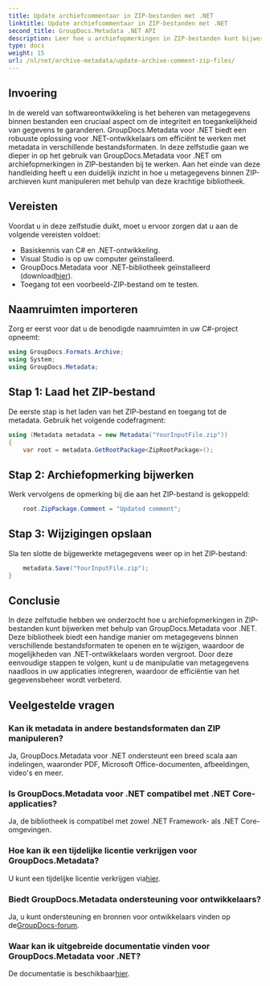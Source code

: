 ```yaml
---
title: Update archiefcommentaar in ZIP-bestanden met .NET
linktitle: Update archiefcommentaar in ZIP-bestanden met .NET
second_title: GroupDocs.Metadata .NET API
description: Leer hoe u archiefopmerkingen in ZIP-bestanden kunt bijwerken met GroupDocs.Metadata voor .NET. Verbeter moeiteloos het metadatabeheer in C#-applicaties.
type: docs
weight: 15
url: /nl/net/archive-metadata/update-archive-comment-zip-files/
---
```

## Invoering
In de wereld van softwareontwikkeling is het beheren van metagegevens binnen bestanden een cruciaal aspect om de integriteit en toegankelijkheid van gegevens te garanderen. GroupDocs.Metadata voor .NET biedt een robuuste oplossing voor .NET-ontwikkelaars om efficiënt te werken met metadata in verschillende bestandsformaten. In deze zelfstudie gaan we dieper in op het gebruik van GroupDocs.Metadata voor .NET om archiefopmerkingen in ZIP-bestanden bij te werken. Aan het einde van deze handleiding heeft u een duidelijk inzicht in hoe u metagegevens binnen ZIP-archieven kunt manipuleren met behulp van deze krachtige bibliotheek.
## Vereisten
Voordat u in deze zelfstudie duikt, moet u ervoor zorgen dat u aan de volgende vereisten voldoet:
- Basiskennis van C# en .NET-ontwikkeling.
- Visual Studio is op uw computer geïnstalleerd.
-  GroupDocs.Metadata voor .NET-bibliotheek geïnstalleerd (download[hier](https://releases.groupdocs.com/metadata/net/)).
- Toegang tot een voorbeeld-ZIP-bestand om te testen.

## Naamruimten importeren
Zorg er eerst voor dat u de benodigde naamruimten in uw C#-project opneemt:
```csharp
using GroupDocs.Formats.Archive;
using System;
using GroupDocs.Metadata;
```
## Stap 1: Laad het ZIP-bestand
De eerste stap is het laden van het ZIP-bestand en toegang tot de metadata. Gebruik het volgende codefragment:
```csharp
using (Metadata metadata = new Metadata("YourInputFile.zip"))
{
    var root = metadata.GetRootPackage<ZipRootPackage>();
```
## Stap 2: Archiefopmerking bijwerken
Werk vervolgens de opmerking bij die aan het ZIP-bestand is gekoppeld:
```csharp
    root.ZipPackage.Comment = "Updated comment";
```
## Stap 3: Wijzigingen opslaan
Sla ten slotte de bijgewerkte metagegevens weer op in het ZIP-bestand:
```csharp
    metadata.Save("YourInputFile.zip");
}
```

## Conclusie
In deze zelfstudie hebben we onderzocht hoe u archiefopmerkingen in ZIP-bestanden kunt bijwerken met behulp van GroupDocs.Metadata voor .NET. Deze bibliotheek biedt een handige manier om metagegevens binnen verschillende bestandsformaten te openen en te wijzigen, waardoor de mogelijkheden van .NET-ontwikkelaars worden vergroot. Door deze eenvoudige stappen te volgen, kunt u de manipulatie van metagegevens naadloos in uw applicaties integreren, waardoor de efficiëntie van het gegevensbeheer wordt verbeterd.

## Veelgestelde vragen
### Kan ik metadata in andere bestandsformaten dan ZIP manipuleren?
Ja, GroupDocs.Metadata voor .NET ondersteunt een breed scala aan indelingen, waaronder PDF, Microsoft Office-documenten, afbeeldingen, video's en meer.
### Is GroupDocs.Metadata voor .NET compatibel met .NET Core-applicaties?
Ja, de bibliotheek is compatibel met zowel .NET Framework- als .NET Core-omgevingen.
### Hoe kan ik een tijdelijke licentie verkrijgen voor GroupDocs.Metadata?
 U kunt een tijdelijke licentie verkrijgen via[hier](https://purchase.groupdocs.com/temporary-license/).
### Biedt GroupDocs.Metadata ondersteuning voor ontwikkelaars?
 Ja, u kunt ondersteuning en bronnen voor ontwikkelaars vinden op de[GroupDocs-forum](https://forum.groupdocs.com/c/metadata/14).
### Waar kan ik uitgebreide documentatie vinden voor GroupDocs.Metadata voor .NET?
 De documentatie is beschikbaar[hier](https://reference.groupdocs.com/metadata/net/).